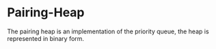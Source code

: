 # Pairing-Heap
The pairing heap is an implementation of the priority queue, the heap is represented in binary form.

